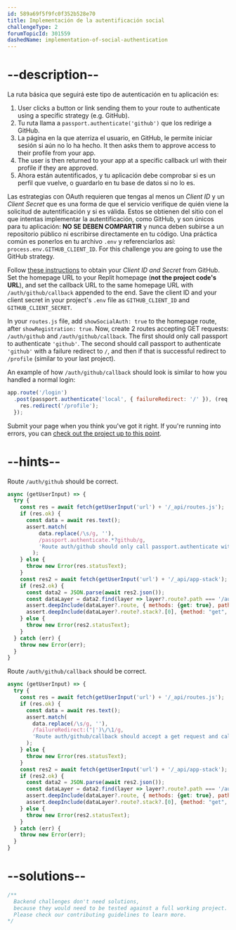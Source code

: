 ```yaml
---
id: 589a69f5f9fc0f352b528e70
title: Implementación de la autentificación social
challengeType: 2
forumTopicId: 301559
dashedName: implementation-of-social-authentication
---
```


# --description--

La ruta básica que seguirá este tipo de autenticación en tu aplicación es:

1.  User clicks a button or link sending them to your route to authenticate using a specific strategy (e.g. GitHub).
2.  Tu ruta llama a `passport.authenticate('github')` que los redirige a GitHub.
3.  La página en la que aterriza el usuario, en GitHub, le permite iniciar sesión si aún no lo ha hecho. It then asks them to approve access to their profile from your app.
4.  The user is then returned to your app at a specific callback url with their profile if they are approved.
5.  Ahora están autentificados, y tu aplicación debe comprobar si es un perfil que vuelve, o guardarlo en tu base de datos si no lo es.

Las estrategias con OAuth requieren que tengas al menos un *Client ID* y un *Client Secret* que es una forma de que el servicio verifique de quién viene la solicitud de autentificación y si es válida. Estos se obtienen del sitio con el que intentas implementar la autentificación, como GitHub, y son únicos para tu aplicación: **NO SE DEBEN COMPARTIR** y nunca deben subirse a un repositorio público ni escribirse directamente en tu código. Una práctica común es ponerlos en tu archivo `.env` y referenciarlos así: `process.env.GITHUB_CLIENT_ID`. For this challenge you are going to use the GitHub strategy.

Follow <a href="https://www.freecodecamp.org/news/how-to-set-up-a-github-oauth-application/" target="_blank" rel="noopener noreferrer nofollow">these instructions</a> to obtain your *Client ID and Secret* from GitHub. Set the homepage URL to your Replit homepage (**not the project code's URL**), and set the callback URL to the same homepage URL with `/auth/github/callback` appended to the end. Save the client ID and your client secret in your project's `.env` file as `GITHUB_CLIENT_ID` and `GITHUB_CLIENT_SECRET`.

In your `routes.js` file, add `showSocialAuth: true` to the homepage route, after `showRegistration: true`. Now, create 2 routes accepting GET requests: `/auth/github` and `/auth/github/callback`. The first should only call passport to authenticate `'github'`. The second should call passport to authenticate `'github'` with a failure redirect to `/`, and then if that is successful redirect to `/profile` (similar to your last project).

An example of how `/auth/github/callback` should look is similar to how you handled a normal login:

```js
app.route('/login')
  .post(passport.authenticate('local', { failureRedirect: '/' }), (req,res) => {
    res.redirect('/profile');
  });
```

Submit your page when you think you've got it right. If you're running into errors, you can <a href="https://forum.freecodecamp.org/t/advanced-node-and-express/567135#implementation-of-social-authentication-3" target="_blank" rel="noopener noreferrer nofollow">check out the project up to this point</a>.

# --hints--

Route `/auth/github` should be correct.

```js
async (getUserInput) => {
  try {
    const res = await fetch(getUserInput('url') + '/_api/routes.js');
    if (res.ok) {
      const data = await res.text();
      assert.match(
          data.replace(/\s/g, ''),
          /passport.authenticate.*?github/g,
          'Route auth/github should only call passport.authenticate with github'
        );
    } else {
      throw new Error(res.statusText);
    }
    const res2 = await fetch(getUserInput('url') + '/_api/app-stack');
    if (res2.ok) {
      const data2 = JSON.parse(await res2.json());
      const dataLayer = data2.find(layer => layer?.route?.path === '/auth/github');
      assert.deepInclude(dataLayer?.route, { methods: {get: true}, path: "/auth/github"});
      assert.deepInclude(dataLayer?.route?.stack?.[0], {method: "get", name: "authenticate"});
    } else {
      throw new Error(res2.statusText);
    }
  } catch (err) {
    throw new Error(err);
  }
}
```

Route `/auth/github/callback` should be correct.

```js
async (getUserInput) => {
  try {
    const res = await fetch(getUserInput('url') + '/_api/routes.js');
    if (res.ok) {
      const data = await res.text();
      assert.match(
        data.replace(/\s/g, ''),
        /failureRedirect:("|')\/\1/g,
        'Route auth/github/callback should accept a get request and call passport.authenticate for github with a failure redirect to home'
      );
    } else {
      throw new Error(res.statusText);
    }
    const res2 = await fetch(getUserInput('url') + '/_api/app-stack');
    if (res2.ok) {
      const data2 = JSON.parse(await res2.json());
      const dataLayer = data2.find(layer => layer?.route?.path === '/auth/github/callback');
      assert.deepInclude(dataLayer?.route, { methods: {get: true}, path: "/auth/github/callback"});
      assert.deepInclude(dataLayer?.route?.stack?.[0], {method: "get", name: "authenticate"});
    } else {
      throw new Error(res2.statusText);
    }
  } catch (err) {
    throw new Error(err);
  }
}
```

# --solutions--

```js
/**
  Backend challenges don't need solutions, 
  because they would need to be tested against a full working project. 
  Please check our contributing guidelines to learn more.
*/
```
